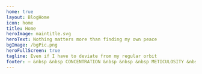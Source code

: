 ```yaml
---
home: true
layout: BlogHome
icon: home
title: Home
heroImage: maintitle.svg
heroText: Nothing matters more than finding my own peace
bgImage: /bgPic.png
heroFullScreen: true
tagline: Even if I have to deviate from my regular orbit
footer: — &nbsp &nbsp CONCENTRATION &nbsp &nbsp &nbsp METICULOSITY &nbsp &nbsp &nbsp PERSEVERANCE &nbsp &nbsp —
---
```

